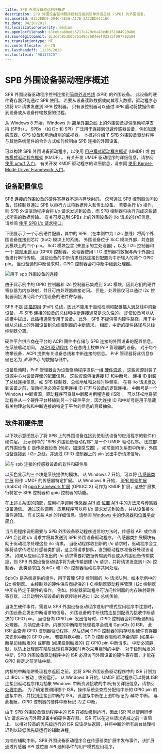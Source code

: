 ```yaml
---
title: SPB 外围设备驱动程序概述
description: SPB 外围设备驱动程序控制连接到简单外设总线 (SPB) 的外围设备。
ms.assetid: 8352EBD9-D94C-4EC6-A17E-3A72DDE4C16C
ms.date: 04/20/2017
ms.localizationpriority: medium
ms.openlocfilehash: 63cebea80edb5217c429cba40ed01518d49294b6
ms.sourcegitcommit: 0c3cab853b0b75149b7604eef03275f997792a84
ms.translationtype: MT
ms.contentlocale: zh-CN
ms.lasthandoff: 11/26/2020
ms.locfileid: "96157325"
---
```

# <a name="overview-of-spb-peripheral-device-drivers"></a>SPB 外围设备驱动程序概述

SPB 外围设备驱动程序控制连接到[简单外设总线](/previous-versions/hh450903(v=vs.85)) (SPB) 的外围设备。 此设备的硬件寄存器只能通过 SPB 使用。 若要从设备读取数据或向其写入数据，驱动程序必须将 I/O 请求发送到 SPB 控制器。 只有该控制器可以通过 SPB 启动将数据传输到设备或从设备传输数据的过程。

从 Windows 8 开始，Windows 为 [简单外围总线](/previous-versions/hh450903(v=vs.85)) 上的外围设备提供驱动程序支持 (SPBs) 。 SPBs （如 i2c 和 SPI）广泛用于连接到低速传感器设备，例如加速感应器、GPS 设备和电池级别的监视器。 本概述介绍了 SPB 外围设备驱动程序与其他系统组件的合作方式如何控制由 SPB 连接的外围设备。

可以构建 SPB 外围设备驱动程序，以使用 [用户模式驱动程序框架](../wdf/overview-of-the-umdf.md) (UMDF) 或 [内核模式驱动程序框架](../wdf/index.md) (KMDF) 。 有关开发 UMDF 驱动程序的详细信息，请参阅 [使用 umdf 入门](/previous-versions/ff554928(v=vs.85))。 有关开发 KMDF 驱动程序的详细信息，请参阅 [使用 Kernel-Mode Driver Framework 入门](../wdf/index.md)。

## <a name="device-configuration-information"></a>设备配置信息

SPB 连接的外围设备的硬件寄存器不是内存映射的。 仅可通过 SPB 控制器访问设备，该控制器通过 SPB 以串行方式将数据传入和传出设备。 若要执行 i/o 操作，则 SPB 外设驱动程序会将 i/o 请求发送到设备，而 SPB 控制器将执行完成这些请求所需的数据传输。 有关可发送到 SPBs 上的外围设备的 i/o 请求的详细信息，请参阅 [使用 SPB I/o 请求接口](./using-the-spb-i-o-request-interface.md)。

下图显示了一个示例硬件配置，其中的 SPB （在本例中为 I i2c 总线）将两个外围设备连接到芯片 (SoC) 模块上的系统。 外围设备位于 SoC 模块外部，并连接到模块上的四个 pin。 SoC 模块包含 (未显示的主处理器) ，以及 I i2c 控制器和一个 [常规用途 i/o](../gpio/gpio-driver-support-overview.md) (GPIO) 控制器。 处理器使用 I I C 控制器将数据与两个外围设备进行串行传输。 这些设备的中断请求线路连接到配置为中断输入的两个 GPIO pin。 当设备通知中断请求时，GPIO 控制器会将中断中继到处理器。

![用于 spb 外围设备的连接](images/spbconnects.png)

由于此示例中的 GPIO 控制器和 i2c 控制器已集成到 SoC 模块，因此它们的硬件寄存器为内存映射，并且可由处理器直接访问。 但是，处理器仅可以通过 i2c 控制器间接访问两个外围设备的硬件寄存器。

SPB 不是 [即插即用](../kernel/introduction-to-plug-and-play.md) (PnP) 总线，因此不能用于自动检测和配置插入到总线中的新设备。 与 SPB 连接的设备的总线和中断连接通常是永久性的。 即使设备可以从插槽中拔出，此插槽通常专用于设备。 此外，SPB 不提供带内硬件路径，用于中继从总线上的外围设备到总线控制器的中断请求。 相反，中断的硬件路径与总线控制器分离。

硬件平台供应商在平台的 ACPI 固件中存储与 SPB 连接的外围设备的配置信息。 在系统启动期间， [ACPI 驱动程序](../acpi/enumerating-child-devices-and-control-methods.md) 会在总线上枚举 PnP 管理器的设备。 对于每个枚举设备，ACPI 提供有关设备总线和中断连接的信息。 PnP 管理器将此信息存储在名为 *资源中心* 的数据存储中。

设备启动时，PnP 管理器会为设备驱动程序提供一组 [硬件资源](../kernel/hardware-resources.md) ，这些资源封装了资源中心为设备存储的配置信息。 这些资源包括连接 ID 和中断号。 连接 ID 封装了总线连接信息，如 SPB 控制器、总线地址和总线时钟频率。 在将 i/o 请求发送到设备之前，驱动程序必须先使用连接 ID 打开与设备的逻辑连接。 中断号是一个 Windows 中断资源，驱动程序可将其中断服务例程连接 (ISR) 。 可以轻松地将驱动程序从一个硬件平台移植到另一个硬件平台，因为连接 ID 和中断号是用于隐藏有关物理总线和中断连接的特定于平台的信息的高级抽象。

## <a name="software-and-hardware-layers"></a>软件和硬件层

以下块示意图显示了将 SPB 上的外围设备连接到使用该设备的应用程序的软件和硬件层。 此示例中的 "SPB 外围设备驱动程序" 是一个 UMDF 驱动程序。 图底部的外围设备 () 是传感器设备 (例如，加速感应器) 。 如前面的关系图中所示，外围设备连接到 I i2c 总线，并通过 GPIO 控制器上的 pin 发出中断请求信号。

![与 spb 连接的传感器设备的软件和硬件层](images/spblayers.png)

以灰色显示的三个块是系统提供的模块。 从 Windows 7 开始，可以将 [传感器类扩展](../sensors/about-the-sensor-class-extension.md) 用作 UMDF 的传感器特定扩展。 从 Windows 8 开始， [SPB 框架扩展](./spb-framework-extension.md) (SpbCx) 和 [gpio Framework 扩展](../gpio/gpio-driver-support-overview.md) (GPIOCLX) 可作为 KMDF 扩展，这些扩展执行特定于 SPB 控制器和 gpio 控制器的功能。

在上述关系图的顶部，应用程序调用 [传感器 API](/windows/desktop/SensorsAPI/portal) 或 [位置 API](/windows/desktop/LocationAPI/windows-location-api-portal) 中的方法来与传感器设备通信。 通过这些调用，应用程序可以将 i/o 请求发送到设备，并从设备接收事件通知。 有关这些 Api 的详细信息，请参阅 [Windows 中的传感器和位置平台简介](../sensors/index.md)。

当应用程序调用需要与 SPB 外围设备驱动程序通信的方法时，传感器 API 或位置 API 会创建 i/o 请求并将其发送到 SPB 外围设备驱动程序。 传感器类扩展模块有助于驱动程序处理这些 i/o 请求。 当驱动程序收到新的 i/o 请求时，驱动程序会立即将请求传递给传感器类扩展，这会将请求排队，直到驱动程序准备好处理该请求。 如果从应用程序发出的 i/o 请求需要将数据传输到外设或从外围设备传输数据，则 SPB 外围设备驱动程序将为此传输创建 i/o 请求，并将请求发送到 I i2c 控制器。 此类请求由 SpbCx 和 I i2c 控制器驱动程序共同处理。

SpbCx 是系统提供的组件，用于管理 SPB 控制器的 i/o 请求队列，如本示例中的 i2c 控制器。 由控制器的硬件供应商提供的 I-C 控制器驱动程序管理 I i2c 控制器中所有特定于硬件的操作。 例如，控制器驱动程序可访问控制器的内存映射硬件寄存器，以启动到外部设备的数据传输并通过 I i2c 总线传输。

当发生硬件事件，需要从 SPB 外围设备驱动程序或用户模式应用程序中注意时，外围设备会发出中断请求的信号。 外围设备的中断线路连接到配置为接收中断请求的 GPIO pin。 当设备向 GPIO pin 发出信号时，GPIO 控制器会将中断通知给处理器。 为响应此中断，内核的中断陷阱处理程序会调用 GpioClx 的 ISR。 此 ISR 会查询 GPIO 控制器驱动程序，然后访问 GPIO 控制器的内存映射硬件寄存器来识别中断的 GPIO pin。 若要静默中断，GPIO 控制器驱动程序会清除 (如果中断是边缘触发的) 或屏蔽 (如果级别触发的) 在 GPIO pin 中断请求。 中断必须静默，以防止处理器在陷阱处理程序返回时再次采用相同的中断。 对于级别触发的中断，SPB 外围设备驱动程序中的 ISR 必须访问外围设备的硬件寄存器，才能在 GPIO 锁定之前清除中断。

内核的中断陷阱处理程序返回之前，会将 SPB 外围设备驱动程序中的 ISR 计划为以 IRQL = 被动 \_ 级别运行。 从 Windows 8 开始，UMDF 驱动程序可以将其 ISR 连接到驱动程序作为抽象 Windows 中断资源接收的中断;有关详细信息，请参阅 [处理中断](../wdf/handling-interrupts.md)。 为了确定要调用哪个 ISR，操作系统会查找分配给中断的 GPIO pin 的虚拟中断，并找到连接到中断的 ISR。 此虚拟中断在上图中标记为 *辅助* 中断。 与此相反，GPIO 控制器的硬件中断标记 *为主* 中断。

由于 SPB 外围设备驱动程序中的 ISR 在被动级别运行，因此 ISR 可以使用同步 i/o 请求来访问外围设备中的硬件寄存器。 ISR 可以在这些请求完成之前一直阻止。 以相对较高的优先级运行的 ISR 应该尽快返回，并将中断的所有后台处理推迟到以较低优先级运行的辅助进程。

为响应辅助中断，SPB 外围设备驱动程序会在传感器类扩展中发布事件，该扩展通过传感器 API 或位置 API 通知事件的用户模式应用程序。
